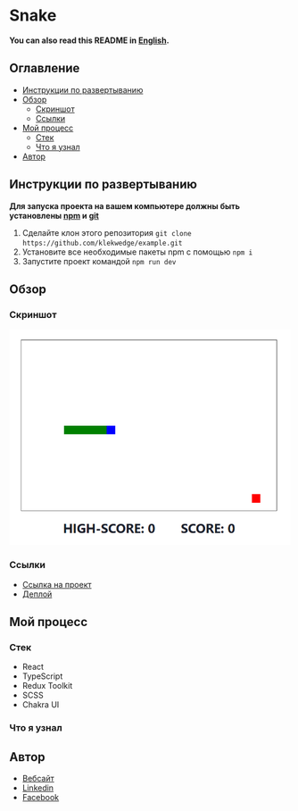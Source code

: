 # Snake

**You can also read this README in [English](https://github.com/klekwedge/example/blob/main/README.EN.md).**

## Оглавление

- [Инструкции по развертыванию](#инструкции-по-развертыванию)
- [Обзор](#обзор)
  - [Скриншот](#скриншот)
  - [Ссылки](#ссылки)
- [Мой процесс](#мой-процесс)
  - [Стек](#стек)
  - [Что я узнал](#что-я-узнал)
- [Автор](#автор)

## Инструкции по развертыванию

**Для запуска проекта на вашем компьютере должны быть установлены [npm](https://nodejs.org/en/) и [git](https://git-scm.com/downloads)**

1. Сделайте клон этого репозитория ```git clone https://github.com/klekwedge/example.git```
2. Установите все необходимые пакеты npm с помощью ```npm i```
3. Запустите проект командой ```npm run dev```

## Обзор

### Скриншот

![Главный экран](./preview/screenshot.png)

### Ссылки

- [Ссылка на проект](https://github.com/klekwedge/example)
- [Деплой](https://klekwedge-example.vercel.app/)

## Мой процесс

### Стек

- React
- TypeScript
- Redux Toolkit
- SCSS
- Chakra UI

### Что я узнал

## Автор

- [Вебсайт](https://klekwedge-cv.vercel.app/)
- [Linkedin](https://www.linkedin.com/in/klekwedge/)
- [Facebook](https://www.facebook.com/klekwedge)
